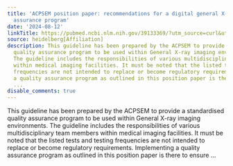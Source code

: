 ```yaml
---
title: 'ACPSEM position paper: recommendations for a digital general X-ray quality
  assurance program'
date: '2024-08-12'
linkTitle: https://pubmed.ncbi.nlm.nih.gov/39133369/?utm_source=curl&utm_medium=rss&utm_campaign=pubmed-2&utm_content=1FakS-2QOkCT8HsMOQP1bCRQ4YzyumYOmxmF0moLsQ3dFB1E9V&fc=20220326224207&ff=20240812184112&v=2.18.0.post9+e462414
source: heidelberg[Affiliation]
description: This guideline has been prepared by the ACPSEM to provide a standardised
  quality assurance program to be used within General X-ray imaging environments.
  The guideline includes the responsibilities of various multidisciplinary team members
  within medical imaging facilities. It must be noted that the listed tests and testing
  frequencies are not intended to replace or become regulatory requirements. Implementing
  a quality assurance program as outlined in this position paper is there to ensure
  ...
disable_comments: true
---
```

This guideline has been prepared by the ACPSEM to provide a standardised quality assurance program to be used within General X-ray imaging environments. The guideline includes the responsibilities of various multidisciplinary team members within medical imaging facilities. It must be noted that the listed tests and testing frequencies are not intended to replace or become regulatory requirements. Implementing a quality assurance program as outlined in this position paper is there to ensure ...